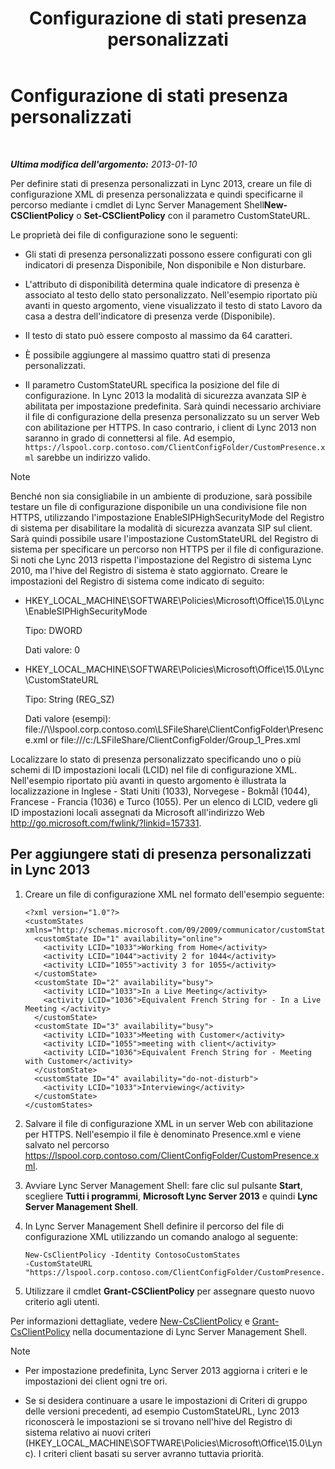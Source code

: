 ﻿---
title: Configurazione di stati presenza personalizzati
TOCTitle: Configurazione di stati presenza personalizzati
ms:assetid: e17364a8-8b93-45fc-a614-c80e45435d42
ms:mtpsurl: https://technet.microsoft.com/it-it/library/Gg398997(v=OCS.15)
ms:contentKeyID: 52062456
ms.date: 08/24/2015
mtps_version: v=OCS.15
ms.translationtype: HT
---

# Configurazione di stati presenza personalizzati

 

_**Ultima modifica dell'argomento:** 2013-01-10_

Per definire stati di presenza personalizzati in Lync 2013, creare un file di configurazione XML di presenza personalizzata e quindi specificarne il percorso mediante i cmdlet di Lync Server Management Shell**New-CSClientPolicy** o **Set-CSClientPolicy** con il parametro CustomStateURL.

Le proprietà dei file di configurazione sono le seguenti:

  - Gli stati di presenza personalizzati possono essere configurati con gli indicatori di presenza Disponibile, Non disponibile e Non disturbare.

  - L'attributo di disponibilità determina quale indicatore di presenza è associato al testo dello stato personalizzato. Nell'esempio riportato più avanti in questo argomento, viene visualizzato il testo di stato Lavoro da casa a destra dell'indicatore di presenza verde (Disponibile).

  - Il testo di stato può essere composto al massimo da 64 caratteri.

  - È possibile aggiungere al massimo quattro stati di presenza personalizzati.

  - Il parametro CustomStateURL specifica la posizione del file di configurazione. In Lync 2013 la modalità di sicurezza avanzata SIP è abilitata per impostazione predefinita. Sarà quindi necessario archiviare il file di configurazione della presenza personalizzato su un server Web con abilitazione per HTTPS. In caso contrario, i client di Lync 2013 non saranno in grado di connettersi al file. Ad esempio, `https://lspool.corp.contoso.com/ClientConfigFolder/CustomPresence.xml` sarebbe un indirizzo valido.


> [!NOTE]
> Benché non sia consigliabile in un ambiente di produzione, sarà possibile testare un file di configurazione disponibile un una condivisione file non HTTPS, utilizzando l'impostazione EnableSIPHighSecurityMode del Registro di sistema per disabilitare la modalità di sicurezza avanzata SIP sul client. Sarà quindi possibile usare l'impostazione CustomStateURL del Registro di sistema per specificare un percorso non HTTPS per il file di configurazione. Si noti che Lync 2013 rispetta l'impostazione del Registro di sistema Lync 2010, ma l'hive del Registro di sistema è stato aggiornato. Creare le impostazioni del Registro di sistema come indicato di seguito: 
> <UL>
> <LI>
> <P>HKEY_LOCAL_MACHINE\SOFTWARE\Policies\Microsoft\Office\15.0\Lync\EnableSIPHighSecurityMode</P>
> <P>Tipo: DWORD</P>
> <P>Dati valore: 0</P>
> <LI>
> <P>HKEY_LOCAL_MACHINE\SOFTWARE\Policies\Microsoft\Office\15.0\Lync\CustomStateURL</P>
> <P>Tipo: String (REG_SZ)</P>
> <P>Dati valore (esempi): file://\\lspool.corp.contoso.com\LSFileShare\ClientConfigFolder\Presence.xml or file:///c:/LSFileShare/ClientConfigFolder/Group_1_Pres.xml</P></LI></UL>



Localizzare lo stato di presenza personalizzato specificando uno o più schemi di ID impostazioni locali (LCID) nel file di configurazione XML. Nell'esempio riportato più avanti in questo argomento è illustrata la localizzazione in Inglese - Stati Uniti (1033), Norvegese - Bokmål (1044), Francese - Francia (1036) e Turco (1055). Per un elenco di LCID, vedere gli ID impostazioni locali assegnati da Microsoft all'indirizzo Web <http://go.microsoft.com/fwlink/?linkid=157331>.

## Per aggiungere stati di presenza personalizzati in Lync 2013

1.  Creare un file di configurazione XML nel formato dell'esempio seguente:
    
        <?xml version="1.0"?>
        <customStates xmlns="http://schemas.microsoft.com/09/2009/communicator/customStates">
          <customState ID="1" availability="online">
            <activity LCID="1033">Working from Home</activity>
            <activity LCID="1044">activity 2 for 1044</activity>
            <activity LCID="1055">activity 3 for 1055</activity>
          </customState>
          <customState ID="2" availability="busy">
            <activity LCID="1033">In a Live Meeting</activity>
            <activity LCID="1036">Equivalent French String for - In a Live Meeting </activity>
          </customState>
          <customState ID="3" availability="busy">
            <activity LCID="1033">Meeting with Customer</activity>
            <activity LCID="1055">meeting with client</activity>
            <activity LCID="1036">Equivalent French String for - Meeting with Customer</activity>
          </customState>
          <customState ID="4" availability="do-not-disturb">
            <activity LCID="1033">Interviewing</activity>
          </customState>
        </customStates>

2.  Salvare il file di configurazione XML in un server Web con abilitazione per HTTPS. Nell'esempio il file è denominato Presence.xml e viene salvato nel percorso https://lspool.corp.contoso.com/ClientConfigFolder/CustomPresence.xml.

3.  Avviare Lync Server Management Shell: fare clic sul pulsante **Start**, scegliere **Tutti i programmi**, **Microsoft Lync Server 2013** e quindi **Lync Server Management Shell**.

4.  In Lync Server Management Shell definire il percorso del file di configurazione XML utilizzando un comando analogo al seguente:
    
        New-CsClientPolicy -Identity ContosoCustomStates 
        -CustomStateURL "https://lspool.corp.contoso.com/ClientConfigFolder/CustomPresence.xml"

5.  Utilizzare il cmdlet **Grant-CSClientPolicy** per assegnare questo nuovo criterio agli utenti.

Per informazioni dettagliate, vedere [New-CsClientPolicy](new-csclientpolicy.md) e [Grant-CsClientPolicy](grant-csclientpolicy.md) nella documentazione di Lync Server Management Shell.


> [!NOTE]
> <UL>
> <LI>
> <P>Per impostazione predefinita, Lync Server 2013&nbsp;aggiorna i criteri e le impostazioni dei client ogni tre ori.</P>
> <LI>
> <P>Se si desidera continuare a usare le impostazioni di Criteri di gruppo delle versioni precedenti, ad esempio CustomStateURL, Lync 2013 riconoscerà le impostazioni se si trovano nell'hive del Registro di sistema relativo ai nuovi criteri (HKEY_LOCAL_MACHINE\SOFTWARE\Policies\Microsoft\Office\15.0\Lync). I criteri client basati su server avranno tuttavia priorità.</P></LI></UL>



